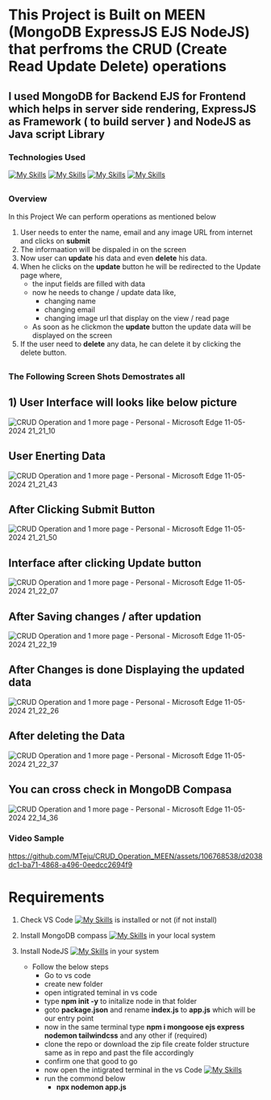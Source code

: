 # This Project is Built on MEEN (MongoDB ExpressJS EJS NodeJS) that perfroms the CRUD (Create Read Update Delete) operations
## I used MongoDB for Backend EJS for Frontend which helps in server side rendering, ExpressJS as Framework ( to build server ) and NodeJS as Java script Library 

### Technologies Used
[![My Skills](https://skillicons.dev/icons?i=mongodb)](https://skillicons.dev)
[![My Skills](https://skillicons.dev/icons?i=express)](https://skillicons.dev)
[![My Skills](https://skillicons.dev/icons?i=js)](https://skillicons.dev)
[![My Skills](https://skillicons.dev/icons?i=nodejs)](https://skillicons.dev)

##

### Overview
In this Project We can perform operations as mentioned below
1) User needs to enter the name, email and any image URL from internet and clicks on **submit**
2) The informaation will be dispaled in on the screen
3) Now user can **update** his data and even **delete** his data.
4) When he clicks on the **update** button he will be redirected to the Update page where,
   * the input fields are filled with data
   * now he needs to change / update data like,
     * changing name
     * changing email
     * changing image url that display on the view / read page
   * As soon as he clickmon the **update** button the update data will be displayed on the screen
5) If the user need to **delete** any data, he can delete it by clicking the delete button.

##

### The Following Screen Shots Demostrates all
## 1) User Interface will looks like below picture
![CRUD Operation and 1 more page - Personal - Microsoft​ Edge 11-05-2024 21_21_10](https://github.com/MTeju/CRUD_Operation_MEEN/assets/106768538/68054b99-5c31-4632-a4cd-e6193bcde3a4)

## User Enerting Data
![CRUD Operation and 1 more page - Personal - Microsoft​ Edge 11-05-2024 21_21_43](https://github.com/MTeju/CRUD_Operation_MEEN/assets/106768538/18b83e61-9780-4eea-a459-3d9f41196a91)

## After Clicking Submit Button
![CRUD Operation and 1 more page - Personal - Microsoft​ Edge 11-05-2024 21_21_50](https://github.com/MTeju/CRUD_Operation_MEEN/assets/106768538/030b2d19-cd40-4231-bfc4-5080cc578b3d)

## Interface after clicking Update button
![CRUD Operation and 1 more page - Personal - Microsoft​ Edge 11-05-2024 21_22_07](https://github.com/MTeju/CRUD_Operation_MEEN/assets/106768538/0b715994-f152-4697-be15-66860571b556)

## After Saving changes / after updation
![CRUD Operation and 1 more page - Personal - Microsoft​ Edge 11-05-2024 21_22_19](https://github.com/MTeju/CRUD_Operation_MEEN/assets/106768538/2c7fdc61-1502-4ef1-9e97-e6a20a45f78f)

## After Changes is done Displaying the updated data
![CRUD Operation and 1 more page - Personal - Microsoft​ Edge 11-05-2024 21_22_26](https://github.com/MTeju/CRUD_Operation_MEEN/assets/106768538/6fab6e12-5b4a-4a9a-836d-ad66909966ca)

## After deleting the Data
![CRUD Operation and 1 more page - Personal - Microsoft​ Edge 11-05-2024 21_22_37](https://github.com/MTeju/CRUD_Operation_MEEN/assets/106768538/33698d8d-09fe-4fa6-bf4d-ce8dbc5ca04f)

## You can cross check in MongoDB Compasa
![CRUD Operation and 1 more page - Personal - Microsoft​ Edge 11-05-2024 22_14_36](https://github.com/MTeju/CRUD_Operation_MEEN/assets/106768538/78857a56-b442-4d6a-9e8d-e3141b48e71b)


### Video Sample
https://github.com/MTeju/CRUD_Operation_MEEN/assets/106768538/d2038dc1-ba71-4868-a496-0eedcc2694f9


# Requirements 
1) Check VS Code [![My Skills](https://skillicons.dev/icons?i=vscode)](https://skillicons.dev) is installed or not (if not install) 
2) Install MongoDB compass [![My Skills](https://skillicons.dev/icons?i=mongodb)](https://skillicons.dev)  in your local system 
3) Install NodeJS [![My Skills](https://skillicons.dev/icons?i=nodejs)](https://skillicons.dev) in your system 

   * Follow the below steps
       * Go to vs code
       * create new folder
       * open intigrated teminal in vs code
       * type **npm init -y** to initalize node in that folder
       * goto **package.json** and rename **index.js** to **app.js** which will be our entry point
       * now in the same terminal type **npm i mongoose ejs express nodemon tailwindcss** and any other if (required)
       * clone the repo or download the zip file create folder structure same as in repo and past the file accordingly
       * confirm one that good to go
       * now open the intigrated terminal in the vs Code [![My Skills](https://skillicons.dev/icons?i=vscode)](https://skillicons.dev)
       * run the commond below
         * **npx nodemon app.js**
